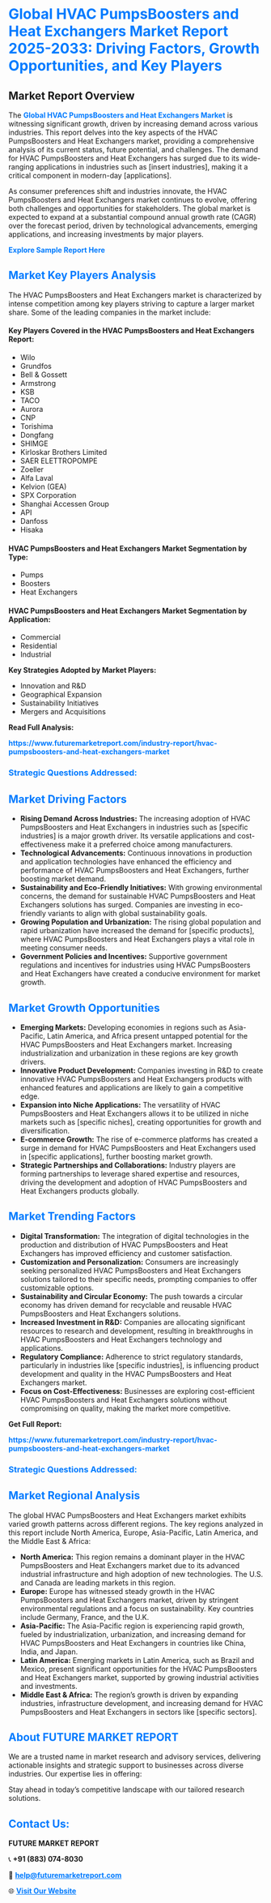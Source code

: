 <h1 style="color: #007BFF;">Global HVAC PumpsBoosters and Heat Exchangers Market Report 2025-2033: Driving Factors, Growth Opportunities, and Key Players</h1>

<section id="overview">
<h2>Market Report Overview</h2>
<p>The <a href="https://www.futuremarketreport.com/industry-report/hvac-pumpsboosters-and-heat-exchangers-market" style="color: #007BFF; text-decoration: none;"><strong>Global HVAC PumpsBoosters and Heat Exchangers Market</strong></a> is witnessing significant growth, driven by increasing demand across various industries. This report delves into the key aspects of the HVAC PumpsBoosters and Heat Exchangers market, providing a comprehensive analysis of its current status, future potential, and challenges. The demand for HVAC PumpsBoosters and Heat Exchangers has surged due to its wide-ranging applications in industries such as [insert industries], making it a critical component in modern-day [applications].</p>
<p>As consumer preferences shift and industries innovate, the HVAC PumpsBoosters and Heat Exchangers market continues to evolve, offering both challenges and opportunities for stakeholders. The global market is expected to expand at a substantial compound annual growth rate (CAGR) over the forecast period, driven by technological advancements, emerging applications, and increasing investments by major players.</p>
</section>

<section id="overview">
<p><a href="https://www.futuremarketreport.com/request-sample/reportId=27130" style="color: #007BFF; text-decoration: none;"><strong>Explore Sample Report Here</strong></a></p>
</section>

<section id="key-players">
<h2 style="color: #007BFF;">Market Key Players Analysis</h2>
<p>The HVAC PumpsBoosters and Heat Exchangers market is characterized by intense competition among key players striving to capture a larger market share. Some of the leading companies in the market include:</p>
<h4>Key Players Covered in the HVAC PumpsBoosters and Heat Exchangers Report:</h4>
<ul><li>Wilo</li><li>Grundfos</li><li>Bell &amp; Gossett</li><li>Armstrong</li><li>KSB</li><li>TACO</li><li>Aurora</li><li>CNP</li><li>Torishima</li><li>Dongfang</li><li>SHIMGE</li><li>Kirloskar Brothers Limited</li><li>SAER ELETTROPOMPE</li><li>Zoeller</li><li>Alfa Laval</li><li>Kelvion (GEA)</li><li>SPX Corporation</li><li>Shanghai Accessen Group</li><li>API</li><li>Danfoss</li><li>Hisaka</li></ul>
<h4>HVAC PumpsBoosters and Heat Exchangers Market Segmentation by Type:</h4>
<ul><li>Pumps</li><li>Boosters</li><li>Heat Exchangers</li></ul>

<h4>HVAC PumpsBoosters and Heat Exchangers Market Segmentation by Application:</h4>
<ul><li>Commercial</li><li>Residential</li><li>Industrial</li></ul>
<p><strong>Key Strategies Adopted by Market Players:</strong></p>
<ul>
<li>Innovation and R&D</li>
<li>Geographical Expansion</li>
<li>Sustainability Initiatives</li>
<li>Mergers and Acquisitions</li>
</ul>
</section>

<section>
<p><strong>Read Full Analysis: </strong></p><a href="https://www.futuremarketreport.com/industry-report/hvac-pumpsboosters-and-heat-exchangers-market" style="color: #007BFF; text-decoration: none;"><strong>https://www.futuremarketreport.com/industry-report/hvac-pumpsboosters-and-heat-exchangers-market</strong></a>
<h3 style="color: #007BFF;">Strategic Questions Addressed:</h3>
</section>

<section id="driving-factors">
<h2 style="color: #007BFF;">Market Driving Factors</h2>
<ul>
<li><strong>Rising Demand Across Industries:</strong> The increasing adoption of HVAC PumpsBoosters and Heat Exchangers in industries such as [specific industries] is a major growth driver. Its versatile applications and cost-effectiveness make it a preferred choice among manufacturers.</li>
<li><strong>Technological Advancements:</strong> Continuous innovations in production and application technologies have enhanced the efficiency and performance of HVAC PumpsBoosters and Heat Exchangers, further boosting market demand.</li>
<li><strong>Sustainability and Eco-Friendly Initiatives:</strong> With growing environmental concerns, the demand for sustainable HVAC PumpsBoosters and Heat Exchangers solutions has surged. Companies are investing in eco-friendly variants to align with global sustainability goals.</li>
<li><strong>Growing Population and Urbanization:</strong> The rising global population and rapid urbanization have increased the demand for [specific products], where HVAC PumpsBoosters and Heat Exchangers plays a vital role in meeting consumer needs.</li>
<li><strong>Government Policies and Incentives:</strong> Supportive government regulations and incentives for industries using HVAC PumpsBoosters and Heat Exchangers have created a conducive environment for market growth.</li>
</ul>
</section>

<section id="growth-opportunities">
<h2 style="color: #007BFF;">Market Growth Opportunities</h2>
<ul>
<li><strong>Emerging Markets:</strong> Developing economies in regions such as Asia-Pacific, Latin America, and Africa present untapped potential for the HVAC PumpsBoosters and Heat Exchangers market. Increasing industrialization and urbanization in these regions are key growth drivers.</li>
<li><strong>Innovative Product Development:</strong> Companies investing in R&D to create innovative HVAC PumpsBoosters and Heat Exchangers products with enhanced features and applications are likely to gain a competitive edge.</li>
<li><strong>Expansion into Niche Applications:</strong> The versatility of HVAC PumpsBoosters and Heat Exchangers allows it to be utilized in niche markets such as [specific niches], creating opportunities for growth and diversification.</li>
<li><strong>E-commerce Growth:</strong> The rise of e-commerce platforms has created a surge in demand for HVAC PumpsBoosters and Heat Exchangers used in [specific applications], further boosting market growth.</li>
<li><strong>Strategic Partnerships and Collaborations:</strong> Industry players are forming partnerships to leverage shared expertise and resources, driving the development and adoption of HVAC PumpsBoosters and Heat Exchangers products globally.</li>
</ul>
</section>

<section id="trending-factors">
<h2 style="color: #007BFF;">Market Trending Factors</h2>
<ul>
<li><strong>Digital Transformation:</strong> The integration of digital technologies in the production and distribution of HVAC PumpsBoosters and Heat Exchangers has improved efficiency and customer satisfaction.</li>
<li><strong>Customization and Personalization:</strong> Consumers are increasingly seeking personalized HVAC PumpsBoosters and Heat Exchangers solutions tailored to their specific needs, prompting companies to offer customizable options.</li>
<li><strong>Sustainability and Circular Economy:</strong> The push towards a circular economy has driven demand for recyclable and reusable HVAC PumpsBoosters and Heat Exchangers solutions.</li>
<li><strong>Increased Investment in R&D:</strong> Companies are allocating significant resources to research and development, resulting in breakthroughs in HVAC PumpsBoosters and Heat Exchangers technology and applications.</li>
<li><strong>Regulatory Compliance:</strong> Adherence to strict regulatory standards, particularly in industries like [specific industries], is influencing product development and quality in the HVAC PumpsBoosters and Heat Exchangers market.</li>
<li><strong>Focus on Cost-Effectiveness:</strong> Businesses are exploring cost-efficient HVAC PumpsBoosters and Heat Exchangers solutions without compromising on quality, making the market more competitive.</li>
</ul>
</section>

<section>
<p><strong>Get Full Report: </strong></p><a href="https://www.futuremarketreport.com/industry-report/hvac-pumpsboosters-and-heat-exchangers-market" style="color: #007BFF; text-decoration: none;"><strong>https://www.futuremarketreport.com/industry-report/hvac-pumpsboosters-and-heat-exchangers-market</strong></a>
<h3 style="color: #007BFF;">Strategic Questions Addressed:</h3>
</section>


<section id="regional-analysis">
<h2 style="color: #007BFF;">Market Regional Analysis</h2>
<p>The global HVAC PumpsBoosters and Heat Exchangers market exhibits varied growth patterns across different regions. The key regions analyzed in this report include North America, Europe, Asia-Pacific, Latin America, and the Middle East & Africa:</p>
<ul>
<li><strong>North America:</strong> This region remains a dominant player in the HVAC PumpsBoosters and Heat Exchangers market due to its advanced industrial infrastructure and high adoption of new technologies. The U.S. and Canada are leading markets in this region.</li>
<li><strong>Europe:</strong> Europe has witnessed steady growth in the HVAC PumpsBoosters and Heat Exchangers market, driven by stringent environmental regulations and a focus on sustainability. Key countries include Germany, France, and the U.K.</li>
<li><strong>Asia-Pacific:</strong> The Asia-Pacific region is experiencing rapid growth, fueled by industrialization, urbanization, and increasing demand for HVAC PumpsBoosters and Heat Exchangers in countries like China, India, and Japan.</li>
<li><strong>Latin America:</strong> Emerging markets in Latin America, such as Brazil and Mexico, present significant opportunities for the HVAC PumpsBoosters and Heat Exchangers market, supported by growing industrial activities and investments.</li>
<li><strong>Middle East & Africa:</strong> The region’s growth is driven by expanding industries, infrastructure development, and increasing demand for HVAC PumpsBoosters and Heat Exchangers in sectors like [specific sectors].</li>
</ul>
</section>

<footer>
<h2 style="color: #007BFF;">About FUTURE MARKET REPORT</h2>
<p>We are a trusted name in market research and advisory services, delivering actionable insights and strategic support to businesses across diverse industries. Our expertise lies in offering:</p>

<p>Stay ahead in today’s competitive landscape with our tailored research solutions.</p>

<h2 style="color: #007BFF;">Contact Us:</h2>
<p><strong>FUTURE MARKET REPORT</strong></p>
<p>📞 <strong>+91 (883) 074-8030</strong></p>
<p>📧 <strong><a href="mailto:help@futuremarketreport.com" style="color: #007BFF;">help@futuremarketreport.com</a></strong></p>
<p>🌐 <strong><a href="https://www.futuremarketreport.com/" style="color: #007BFF;">Visit Our Website</a></strong></p>
</footer>